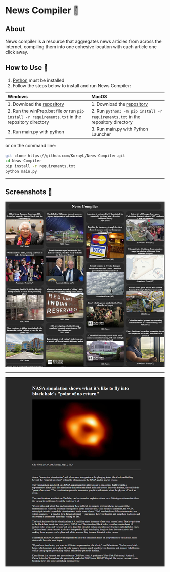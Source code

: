 # News Compiler 📰

## About

News compiler is a resource that aggregates news articles from across the internet, compiling them into one cohesive location with each article one click away.

## How to Use 📜

1. [Python](https://www.python.org/downloads/) must be installed
2. Follow the steps below to install and run News Compiler:

| Windows                                                                                            | MacOS                                                                           |
|:---------------------------------------------------------------------------------------------------|:--------------------------------------------------------------------------------|
| 1. Download the [repository](https://github.com/KorayL/News-Compiler.git)                          | 1. Download the [repository](https://github.com/KorayL/News-Compiler.git)       |
| 2. Run the winPrep.bat file _or_ run `pip install -r requirements.txt` in the repository directory | 2. Run `python3 -m pip install -r requirements.txt` in the repository directory |
| 3. Run main.py with python                                                                         | 3. Run main.py with Python Launcher                                             |

or on the command line:
```sh
git clone https://github.com/KorayL/News-Compiler.git
cd News-Compiler
pip install -r requirements.txt
python main.py
```

---
## Screenshots 📸

![Whole Compiler Image](assets/compilerImage.png)

---

![Article Image](assets/articleImage.png)
